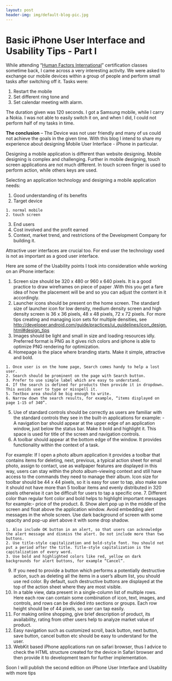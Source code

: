 ```yaml
---
layout: post
header-img: img/default-blog-pic.jpg
---
```


# Basic  iPhone User Interface and Usability Tips - Part I

While attending “[Human Factors International](http://www.humanfactors.com/training/schedule.asp?courseid=6#schedule)” certification classes sometime back, I came across a very interesting activity. We were asked to exchange our mobile devices within a group of people and perform small tasks after switching off it. Tasks were:

  1. Restart the mobile
  2. Set different ring tone and
  3. Set calendar meeting with alarm.

The duration given was 120 seconds. I got a Samsung mobile, while I carry a Nokia. I was not able to easily switch it on, and when I did, I could not perform half of my tasks in time.  
  
**The conclusion** – The Device was not user friendly and many of us could not achieve the goals in the given time. With this blog I intend to share my experience about designing Mobile User Interface - iPhone in particular.

Designing a mobile application is different than website designing. Mobile designing is complex and challenging. Further in mobile designing, touch screen applications are not much different. In touch screen finger is used to perform action, while others keys are used.

Selecting an application technology and designing a mobile application needs:

  1. Good understanding of its benefits
  2. Target device  
  

    1. normal mobile
    2. touch screen
  3. End users
  4. Cost involved and the profit earned
  5. Context, market trend, and restrictions of the Development Company for building it.

Attractive user interfaces are crucial too. For end user the technology used is not as important as a good user interface.

Here are some of the Usability points I took into consideration while working on an iPhone interface:

  1. Screen size should be 320 x 480 or 960 x 640 pixels. It is a good practice to draw wireframes on piece of paper .With this you get a fare idea of how the placement will be and so you can adjust the content in it accordingly.
  2. Launcher icons should be present on the home screen. The standard size of launcher icon for low density, medium density screen and high density screen is 36 x 36 pixels, 48 x 48 pixels, 72 x 72 pixels. For more tips creating and managing icon sets for multiple densities, see <http://developer.android.com/guide/practices/ui_guidelines/icon_design.html#design_tips>
  3. Images should be light and small in size and loading resources idly. Preferred format is PNG as it gives rich colors and iphone is able to optimize PNG rendering for optimization.
  4. Homepage is the place where branding starts. Make it simple, attractive and bold.  
  

    1. Once user is on the home page, Search comes handy to help a lost user.
    2. Search should be prominent on the page with Search button.
    3. Prefer to use simple label which are easy to understand.
    4. If the search is defined for products then provide it in dropdown. This avoids user to type or misspell it.
    5. Textbox area should be big enough to write.
    6. Narrow down the search results, for example, “items displayed on page 1-15 of 340”.
  5. Use of standard controls should be correctly as users are familiar with the standard controls they see in the built-in applications for example: - A navigation bar should appear at the upper edge of an application window, just below the status bar. Make it bold and highlight it. This space is used for title of the screen and navigation controls.
  6. A toolbar should appear at the bottom edge of the window. It provides functionality within the context of a task.  
  
For example: If I open a photo album application it provides a toolbar that contains items for deleting, next, previous, a typical action sheet for email photo, assign to contact, use as wallpaper features are displayed in this way, users can stay within the photo album-viewing context and still have access to the commands they need to manage their album. Icon size for toolbar should be 44 x 44 pixels, so it is easy for user to tap, also make sure it should not have more than 5 toolbar items and evenly distributed in 320 pixels otherwise it can be difficult for users to tap a specific one.
  7. Different color than regular font color and bold helps to highlight important messages for example:- price of the product.
  8. Show alert pop up in the middle of the screen and float above the application window. Avoid embedding alert messages in the whole screen. Use dark background of screen with some opacity and pop-up alert above it with some drop shadow.  
  

    1. Also include OK button in an alert, so that users can acknowledge the alert message and dismiss the alert. Do not include more than two buttons.
    2. Use title-style capitalization and bold-style font. You should not put a period after the title. Title-style capitalization is the capitalization of every word.
    3. Use bold and highlighted colors like red, yellow on dark backgrounds for alert buttons, for example “Cancel”.
  9. If you need to provide a button which performs a potentially destructive action, such as deleting all the items in a user’s album list, you should use red color. By default, such destructive buttons are displayed at the top of the action sheet where they are most visible.
  10. In a table view, data present in a single-column list of multiple rows. Here each row can contain some combination of icon, text, images, and controls, and rows can be divided into sections or groups. Each row height should be of 44 pixels, so user can tap easily.
  11. For making online shopping, give brief description of product, its availability, rating from other users help to analyze market value of product.
  12. Easy navigation such as customized scroll, back button, next button, save button, cancel button etc should be easy to understand for the user.
  13. WebKit based iPhone applications run on safari browser, thus I advice to check the HTML structure created for the device in Safari browser and then provide it to development team for further implementation.

Soon I will publish the second edition on iPhone User Interface and Usability with more tips

<!--[if gte mso 9